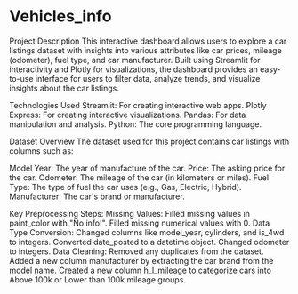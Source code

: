 # Vehicles_info
 Project Description
This interactive dashboard allows users to explore a car listings dataset with insights into various attributes like car prices, mileage (odometer), fuel type, and car manufacturer. Built using Streamlit for interactivity and Plotly for visualizations, the dashboard provides an easy-to-use interface for users to filter data, analyze trends, and visualize insights about the car listings.

Technologies Used
Streamlit: For creating interactive web apps.
Plotly Express: For creating interactive visualizations.
Pandas: For data manipulation and analysis.
Python: The core programming language.

Dataset Overview
The dataset used for this project contains car listings with columns such as:

Model Year: The year of manufacture of the car.
Price: The asking price for the car.
Odometer: The mileage of the car (in kilometers or miles).
Fuel Type: The type of fuel the car uses (e.g., Gas, Electric, Hybrid).
Manufacturer: The car's brand or manufacturer.

Key Preprocessing Steps:
Missing Values:
Filled missing values in paint_color with "No info!".
Filled missing numerical values with 0.
Data Type Conversion:
Changed columns like model_year, cylinders, and is_4wd to integers.
Converted date_posted to a datetime object.
Changed odometer to integers.
Data Cleaning:
Removed any duplicates from the dataset.
Added a new column manufacturer by extracting the car brand from the model name.
Created a new column h_l_mileage to categorize cars into Above 100k or Lower than 100k mileage groups.


